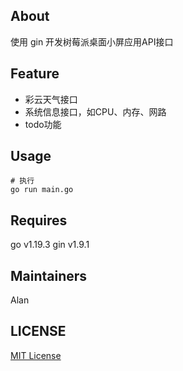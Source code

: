 ## About
使用 gin 开发树莓派桌面小屏应用API接口

## Feature
* 彩云天气接口
* 系统信息接口，如CPU、内存、网路
* todo功能

## Usage
```
# 执行
go run main.go
```

## Requires
go v1.19.3
gin v1.9.1

## Maintainers
Alan

## LICENSE
[MIT License](https://github.com/joanbabyfet/gin_life/blob/master/LICENSE)
